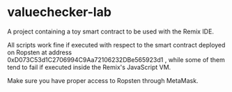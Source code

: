 # valuechecker-lab
A project containing a toy smart contract to be used with the Remix IDE.

All scripts work fine if executed with respect to the smart contract deployed on Ropsten at address 0xD073C53d1C2706994C9Aa72106232DBe565923d1 , 
while some of them tend to fail if executed inside the Remix's JavaScript VM.

Make sure you have proper access to Ropsten through MetaMask.
